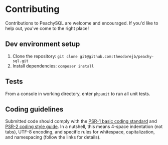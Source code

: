 # Contributing

Contributions to PeachySQL are welcome and encouraged. If you'd like to help out, you've come to the right place!

## Dev environment setup

1. Clone the repository: `git clone git@github.com:theodorejb/peachy-sql.git`
2. Install dependencies: `composer install`

## Tests

From a console in working directory, enter `phpunit` to run all unit tests.

## Coding guidelines

Submitted code should comply with the [PSR-1 basic coding standard](http://www.php-fig.org/psr/psr-1/) and [PSR-2 coding style guide](http://www.php-fig.org/psr/psr-2/). In a nutshell, this means 4-space indentation (not tabs), UTF-8 encoding, and specific rules for whitespace, capitalization, and namespacing (follow the links for details).
